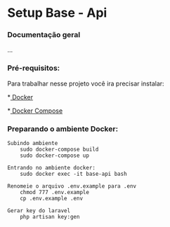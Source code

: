 # Setup Base - Api

### Documentação geral

...

### Pré-requisitos:

Para trabalhar nesse projeto você ira precisar instalar:
     
*[ Docker ](https://www.docker.com/get-started)			

*[ Docker Compose ](https://docs.docker.com/compose/install/)

### Preparando o ambiente Docker:

    Subindo ambiente
        sudo docker-compose build
        sudo docker-compose up

    Entrando no ambiente docker:
        sudo docker exec -it base-api bash 

    Renomeie o arquivo .env.example para .env
        chmod 777 .env.example
        cp .env.example .env

    Gerar key do laravel
        php artisan key:gen